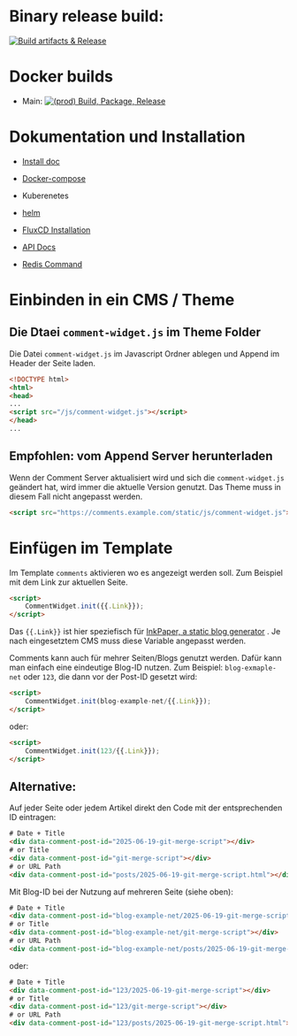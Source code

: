 

# Binary release build: 

[![Build artifacts & Release](https://github.com/ruedigerp/comments/actions/workflows/release.yaml/badge.svg)](https://github.com/ruedigerp/comments/actions/workflows/release.yaml)


# Docker builds 

* Main: [![(prod) Build, Package, Release](https://github.com/ruedigerp/comments/actions/workflows/build-prod.yaml/badge.svg)](https://github.com/ruedigerp/comments/actions/workflows/build-prod.yaml)


# Dokumentation und Installation

* [Install doc](docs/README.md)
* [Docker-compose](docs/docker-compose/README.md)
* Kuberenetes
* [helm](docs/helm/README.md)
* [FluxCD Installation](docs/fluxcd/)

* [API Docs](docs/api/README.md)

* [Redis Command](docs/redis/README.md)

# Einbinden in ein CMS / Theme

## Die Dtaei `comment-widget.js` im Theme Folder

Die Datei `comment-widget.js` im Javascript Ordner ablegen und Append im Header der Seite laden. 

```html
<!DOCTYPE html>
<html>
<head>
...
<script src="/js/comment-widget.js"></script>
</head>
...
```

## Empfohlen: vom Append Server herunterladen 

Wenn der Comment Server aktualisiert wird und sich die `comment-widget.js` geändert hat, wird immer die aktuelle Version genutzt. Das Theme muss in diesem Fall nicht angepasst werden. 

```html
<script src="https://comments.example.com/static/js/comment-widget.js"></script>
```


# Einfügen im Template

Im Template `comments` aktivieren wo es angezeigt werden soll. 
Zum Beispiel mit dem Link zur aktuellen Seite. 

```html
<script>
    CommentWidget.init({{.Link}});
</script>
```

Das `{{.Link}}` ist hier speziefisch für [InkPaper, a static blog generator](https://github.com/InkProject/ink) . Je nach eingesetztem CMS muss diese Variable angepasst werden. 

Comments kann auch für mehrer Seiten/Blogs genutzt werden. Dafür kann man einfach eine eindeutige Blog-ID nutzen. Zum Beispiel: `blog-exmaple-net` oder `123`, die dann vor der Post-ID gesetzt wird: 

```html
<script>
    CommentWidget.init(blog-example-net/{{.Link}});
</script>
```

oder: 

```html
<script>
    CommentWidget.init(123/{{.Link}});
</script>
```


## Alternative: 

Auf jeder Seite oder jedem Artikel direkt den Code mit der entsprechenden ID eintragen:

```html
# Date + Title
<div data-comment-post-id="2025-06-19-git-merge-script"></div>
# or Title
<div data-comment-post-id="git-merge-script"></div>
# or URL Path 
<div data-comment-post-id="posts/2025-06-19-git-merge-script.html"></div>
```

Mit Blog-ID bei der Nutzung auf mehreren Seite (siehe oben): 

```html
# Date + Title
<div data-comment-post-id="blog-example-net/2025-06-19-git-merge-script"></div>
# or Title
<div data-comment-post-id="blog-example-net/git-merge-script"></div>
# or URL Path 
<div data-comment-post-id="blog-example-net/posts/2025-06-19-git-merge-script.html"></div>
```

oder: 

```html
# Date + Title
<div data-comment-post-id="123/2025-06-19-git-merge-script"></div>
# or Title
<div data-comment-post-id="123/git-merge-script"></div>
# or URL Path 
<div data-comment-post-id="123/posts/2025-06-19-git-merge-script.html"></div>
```

